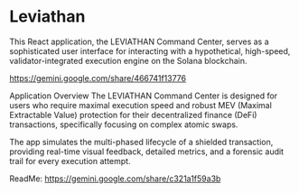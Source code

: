 # Leviathan
This React application, the LEVIATHAN Command Center, serves as a sophisticated user interface for interacting with a hypothetical, high-speed, validator-integrated execution engine on the Solana blockchain.

https://gemini.google.com/share/466741f13776

Application Overview
The LEVIATHAN Command Center is designed for users who require maximal execution speed and robust MEV (Maximal Extractable Value) protection for their decentralized finance (DeFi) transactions, specifically focusing on complex atomic swaps.

The app simulates the multi-phased lifecycle of a shielded transaction, providing real-time visual feedback, detailed metrics, and a forensic audit trail for every execution attempt.

ReadMe: https://gemini.google.com/share/c321a1f59a3b
